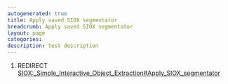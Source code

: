 ```yaml
---
autogenerated: true
title: Apply saved SIOX segmentator
breadcrumb: Apply saved SIOX segmentator
layout: page
categories: 
description: test description
---
```


1.  REDIRECT [SIOX:\_Simple\_Interactive\_Object\_Extraction\#Apply\_SIOX\_segmentator](SIOX__Simple_Interactive_Object_Extraction#Apply_SIOX_segmentator "wikilink")
